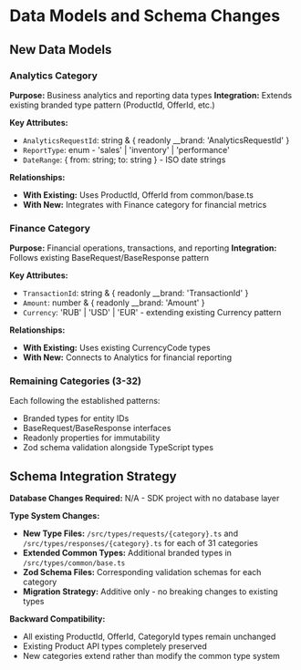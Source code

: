 # Data Models and Schema Changes

## New Data Models

### Analytics Category
**Purpose:** Business analytics and reporting data types
**Integration:** Extends existing branded type pattern (ProductId, OfferId, etc.)

**Key Attributes:**
- `AnalyticsRequestId`: string & { readonly __brand: 'AnalyticsRequestId' }
- `ReportType`: enum - 'sales' | 'inventory' | 'performance'
- `DateRange`: { from: string; to: string } - ISO date strings

**Relationships:**
- **With Existing:** Uses ProductId, OfferId from common/base.ts
- **With New:** Integrates with Finance category for financial metrics

### Finance Category
**Purpose:** Financial operations, transactions, and reporting
**Integration:** Follows existing BaseRequest/BaseResponse pattern

**Key Attributes:**
- `TransactionId`: string & { readonly __brand: 'TransactionId' }
- `Amount`: number & { readonly __brand: 'Amount' }
- `Currency`: 'RUB' | 'USD' | 'EUR' - extending existing Currency pattern

**Relationships:**
- **With Existing:** Uses existing CurrencyCode types
- **With New:** Connects to Analytics for financial reporting

### Remaining Categories (3-32)
Each following the established patterns:
- Branded types for entity IDs
- BaseRequest/BaseResponse interfaces
- Readonly properties for immutability
- Zod schema validation alongside TypeScript types

## Schema Integration Strategy
**Database Changes Required:** N/A - SDK project with no database layer

**Type System Changes:**
- **New Type Files:** `/src/types/requests/{category}.ts` and `/src/types/responses/{category}.ts` for each of 31 categories
- **Extended Common Types:** Additional branded types in `/src/types/common/base.ts`
- **Zod Schema Files:** Corresponding validation schemas for each category
- **Migration Strategy:** Additive only - no breaking changes to existing types

**Backward Compatibility:**
- All existing ProductId, OfferId, CategoryId types remain unchanged
- Existing Product API types completely preserved
- New categories extend rather than modify the common type system
